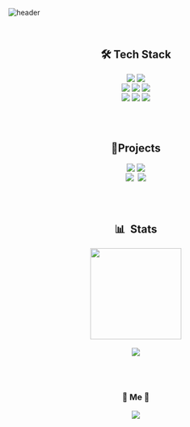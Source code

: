 ![header](https://capsule-render.vercel.app/api?type=waving&color=0:282A35,50:F67280,100:CE6B87&fontColor=FFFFFF&height=150&section=header&text=Yuna%20Go&fontSize=70)
  
<br>
<h2 align="center">🛠 Tech Stack </h2>
<p align="center">
<img src="https://img.shields.io/badge/JAVA-007396?style=flat-square&logo=java&logoColor=white">&nbsp;<img src="https://img.shields.io/badge/Python-3776AB?style=flat-square&logo=Python&logoColor=white"/><br>
<img src="https://img.shields.io/badge/Spring Boot-6DB33F?style=flat-square&logo=Spring Boot&logoColor=white">
<img src="https://img.shields.io/badge/Node.js-339933?style=flat-square&logo=Node.js&logoColor=white"/>
<img src="https://img.shields.io/badge/MySQL-4479A1?style=flat-square&logo=MYSQL&logoColor=white"/><br> 
<img src="https://img.shields.io/badge/Git-F05032?style=flat-square&logo=Git&logoColor=white"/>&nbsp;<img src="https://img.shields.io/badge/GitHub-181717?style=flat-square&logo=Github&logoColor=white"/>&nbsp;<img src="https://img.shields.io/badge/Notion-000000?style=flat-square&logo=Notion&logoColor=white"/>
</p>
<br><br> 

<h2 align="center"> 📍Projects</h2>
<p align="center">
<img src="https://github-readme-stats.vercel.app/api/pin/?username=gaeunpark924&repo=Comprehensive-Design-2&theme=dracula">&nbsp;<img src="https://github-readme-stats.vercel.app/api/pin/?username=goyuna&repo=TestAutomation&theme=dracula">
<br>
<img src="https://github-readme-stats.vercel.app/api/pin/?username=goyuna&repo=Baseballgame&theme=dracula">&nbsp;
<img src="https://github-readme-stats.vercel.app/api/pin/?username=goyuna&repo=MulCam_SemiProject_Team3&theme=dracula">
</p>
<br><br>

<h2 align="center">📊 &nbsp;Stats</h2>
<p align="center">
<img align="center" src="http://mazassumnida.wtf/api/v2/generate_badge?boj=ggyn" height=180>
<br><br>
<img align="center" src="https://github-readme-stats.vercel.app/api?username=goyuna&hide=contribs,prs&show_icons=true&theme=dracula">
</p>
<br><br>

<h3 align="center"> 🐥 Me 🐥 </h3>
<p align="center">
<a href="https://velog.io/@yu_na"><img src="https://img.shields.io/badge/Tech%20Blog-11B48A?style=flat-square&logo=Vimeo&logoColor=white&link=https://velog.io/@yu_na"/></a>
</p>
<br><br>
